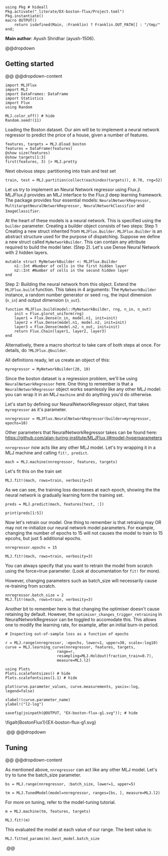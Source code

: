 <!--This file was generated, do not modify it.-->
````julia:ex1
using Pkg # hideall
Pkg.activate("_literate/EX-boston-flux/Project.toml")
Pkg.instantiate()
macro OUTPUT()
    return isdefined(Main, :Franklin) ? Franklin.OUT_PATH[] : "/tmp/"
end;
````

**Main author**: Ayush Shridhar (ayush-1506).

@@dropdown
## Getting started
@@
@@dropdown-content

````julia:ex2
import MLJFlux
import MLJ
import DataFrames: DataFrame
import Statistics
import Flux
using Random

MLJ.color_off() # hide
Random.seed!(11)
````

Loading the Boston dataset. Our aim will be to implement a
neural network regressor to predict the price of a house,
given a number of features.

````julia:ex3
features, targets = MLJ.@load_boston
features = DataFrame(features)
@show size(features)
@show targets[1:3]
first(features, 3) |> MLJ.pretty
````

Next obvious steps: partitioning into train and test set

````julia:ex4
train, test = MLJ.partition(collect(eachindex(targets)), 0.70, rng=52)
````

Let us try to implement an Neural Network regressor using
Flux.jl. MLJFlux.jl provides an MLJ interface to the Flux.jl
deep learning framework. The package provides four essential
models: `NeuralNetworkRegressor, MultitargetNeuralNetworkRegressor,
NeuralNetworkClassifier` and `ImageClassifier`.

At the heart of these models is a neural network. This is specified using
the `builder` parameter. Creating a builder object consists of two steps:
Step 1: Creating a new struct inherited from `MLJFlux.Builder`. `MLJFlux.Builder`
is an abstract structure used for the purpose of dispatching. Suppose we define
a new struct called `MyNetworkBuilder`. This can contain any attribute required to
build the model later. (Step 2). Let's use Dense Neural Network with 2 hidden layers.

````julia:ex5
mutable struct MyNetworkBuilder <: MLJFlux.Builder
    n1::Int #Number of cells in the first hidden layer
    n2::Int #Number of cells in the second hidden layer
end
````

Step 2: Building the neural network from this object.  Extend the
`MLJFlux.build` function. This takes in 4 arguments: The
`MyNetworkBuilder` instance, a random number generator or seed
`rng`, the input dimension (`n_in`) and output dimension (`n_out`).

````julia:ex6
function MLJFlux.build(model::MyNetworkBuilder, rng, n_in, n_out)
    init = Flux.glorot_uniform(rng)
    layer1 = Flux.Dense(n_in, model.n1, init=init)
    layer2 = Flux.Dense(model.n1, model.n2, init=init)
    layer3 = Flux.Dense(model.n2, n_out, init=init)
    return Flux.Chain(layer1, layer2, layer3)
end
````

Alternatively, there a macro shortcut to take care of both steps at
once. For details, do `?MLJFlux.@builder`.

All definitions ready, let us create an object of this:

````julia:ex7
myregressor = MyNetworkBuilder(20, 10)
````

Since the boston dataset is a regression problem, we'll be using
`NeuralNetworkRegressor` here. One thing to remember is that
a `NeuralNetworkRegressor` object works seamlessly like any other
MLJ model: you can wrap it in an  MLJ `machine` and do anything
you'd do otherwise.

Let's start by defining our NeuralNetworkRegressor object, that takes `myregressor`
as it's parameter.

````julia:ex8
nnregressor = MLJFlux.NeuralNetworkRegressor(builder=myregressor, epochs=10)
````

Other parameters that NeuralNetworkRegressor takes can be found here:
https://github.com/alan-turing-institute/MLJFlux.jl#model-hyperparameters

`nnregressor` now acts like any other MLJ model. Let's try wrapping it in a
MLJ machine and calling `fit!, predict`.

````julia:ex9
mach = MLJ.machine(nnregressor, features, targets)
````

Let's fit this on the train set

````julia:ex10
MLJ.fit!(mach, rows=train, verbosity=3)
````

As we can see, the training loss decreases at each epoch, showing the the neural network
is gradually learning form the training set.

````julia:ex11
preds = MLJ.predict(mach, features[test, :])

print(preds[1:5])
````

Now let's retrain our model. One thing to remember is that retrainig may OR may not
re-initialize our neural network model parameters. For example, changing the number of
epochs to 15 will not causes the model to train to 15 epcohs, but just 5 additional
epochs.

````julia:ex12
nnregressor.epochs = 15

MLJ.fit!(mach, rows=train, verbosity=3)
````

You can always specify that you want to retrain the model from scratch using the force=true
parameter. (Look at documentation for `fit!` for more).

However, changing parameters such as batch_size will necessarily cause re-training from scratch.

````julia:ex13
nnregressor.batch_size = 2
MLJ.fit!(mach, rows=train, verbosity=3)
````

Another bit to remember here is that changing the optimiser doesn't cause retaining by default.
However, the `optimiser_changes_trigger_retraining` in NeuralNetworkRegressor can be toggled to
accomodate this. This allows one to modify the learning rate, for example, after an initial burn-in period.

````julia:ex14
# Inspecting out-of-sample loss as a function of epochs

r = MLJ.range(nnregressor, :epochs, lower=1, upper=30, scale=:log10)
curve = MLJ.learning_curve(nnregressor, features, targets,
                       range=r,
                       resampling=MLJ.Holdout(fraction_train=0.7),
                       measure=MLJ.l2)

using Plots
Plots.scalefontsizes() # hide
Plots.scalefontsizes(1.1) # hide

plot(curve.parameter_values, curve.measurements, yaxis=:log, legend=false)

xlabel!(curve.parameter_name)
ylabel!("l2-log")

savefig(joinpath(@OUTPUT, "EX-boston-flux-g1.svg")); # hide
````

\figalt{BostonFlux1}{EX-boston-flux-g1.svg}

‎
@@
@@dropdown
## Tuning
@@
@@dropdown-content

As mentioned above, `nnregressor` can act like any other MLJ model. Let's try to tune the
batch_size parameter.

````julia:ex15
bs = MLJ.range(nnregressor, :batch_size, lower=1, upper=5)

tm = MLJ.TunedModel(model=nnregressor, ranges=[bs, ], measure=MLJ.l2)
````

For more on tuning, refer to the model-tuning tutorial.

````julia:ex16
m = MLJ.machine(tm, features, targets)

MLJ.fit!(m)
````

This evaluated the model at each value of our range.
The best value is:

````julia:ex17
MLJ.fitted_params(m).best_model.batch_size
````

‎
@@


